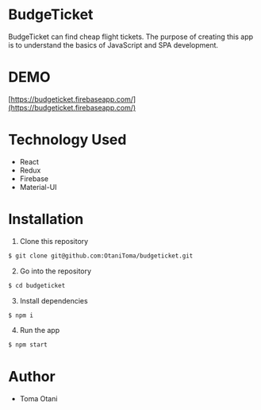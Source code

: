 # BudgeTicket
BudgeTicket can find cheap flight tickets. The purpose of creating this app is to understand the basics of JavaScript and SPA development.

# DEMO
[https://budgeticket.firebaseapp.com/](https://budgeticket.firebaseapp.com/)

# Technology Used
* React
* Redux
* Firebase
* Material-UI

# Installation

1. Clone this repository

```bash
$ git clone git@github.com:OtaniToma/budgeticket.git
```

2. Go into the repository

```bash
$ cd budgeticket
```

3. Install dependencies

```bash
$ npm i
```

4. Run the app

```bash
$ npm start
```

# Author

* Toma Otani